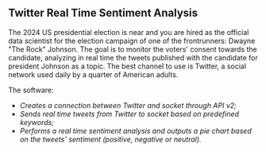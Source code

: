 ## Twitter Real Time Sentiment Analysis
 

The 2024 US presidential election is near and you are hired as the official data scientist for the election campaign of one of the frontrunners: Dwayne "The Rock" Johnson.
The goal is to monitor the voters' consent towards the candidate, analyzing in real time the tweets published with the candidate for president Johnson as a topic.
The best channel to use is Twitter, a social network used daily by a quarter of American adults.

The software:

* _Creates a connection between Twitter and socket through API v2;_
* _Sends real time tweets from Twitter to socket based on predefined keywords;_
* _Performs a real time sentiment analysis and outputs a pie chart based on the tweets' sentiment (positive, negative or neutral)._
